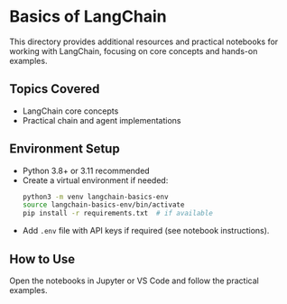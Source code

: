 # Basics of LangChain

This directory provides additional resources and practical notebooks for working with LangChain, focusing on core concepts and hands-on examples.

## Topics Covered
- LangChain core concepts
- Practical chain and agent implementations

## Environment Setup
- Python 3.8+ or 3.11 recommended
- Create a virtual environment if needed:
  ```bash
  python3 -m venv langchain-basics-env
  source langchain-basics-env/bin/activate
  pip install -r requirements.txt  # if available
  ```
- Add `.env` file with API keys if required (see notebook instructions).

## How to Use
Open the notebooks in Jupyter or VS Code and follow the practical examples.
